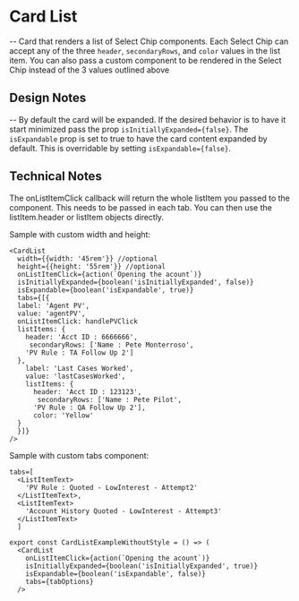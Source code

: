 # Card List

-- Card that renders a list of Select Chip components. Each Select Chip can accept any of the three `header`, `secondaryRows`, and `color` values in the list item. You can also pass a custom component to be rendered in the Select Chip instead of the 3 values outlined above

## Design Notes

-- By default the card will be expanded. If the desired behavior is to have it start minimized pass the prop `isInitiallyExpanded={false}`. The `isExpandable` prop is set to true to have the card content expanded by default. This is overridable by setting `isExpandable={false}`.

## Technical Notes

The onListItemClick callback will return the whole listItem you passed to the component. This needs to be passed in each tab. You can then use the listItem.header or listItem objects directly.

Sample with custom width and height:

```
<CardList
  width={{width: '45rem'}} //optional
  height={{height: '55rem'}} //optional
  onListItemClick={action(`Opening the acount`)}
  isInitiallyExpanded={boolean('isInitiallyExpanded', false)}
  isExpandable={boolean('isExpandable', true)}
  tabs={[{
  label: 'Agent PV',
  value: 'agentPV',
  onListItemClick: handlePVClick
  listItems: {
    header: 'Acct ID : 6666666',
     secondaryRows: ['Name : Pete Monterroso',
    'PV Rule : TA Follow Up 2']
  },
    label: 'Last Cases Worked',
    value: 'lastCasesWorked',
    listItems: {
      header: 'Acct ID : 123123',
       secondaryRows: ['Name : Pete Pilot',
      'PV Rule : QA Follow Up 2'],
      color: 'Yellow'
  }
  }]}
/>
```

Sample with custom tabs component:

```
tabs=[
  <ListItemText>
    'PV Rule : Quoted - LowInterest - Attempt2'
  </ListItemText>,
  <ListItemText>
    'Account History Quoted - LowInterest - Attempt3'
  </ListItemText>
  ]

export const CardListExampleWithoutStyle = () => (
  <CardList
    onListItemClick={action(`Opening the acount`)}
    isInitiallyExpanded={boolean('isInitiallyExpanded', true)}
    isExpandable={boolean('isExpandable', false)}
    tabs={tabOptions}
  />
```
